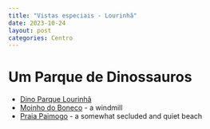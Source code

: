 ```yaml
---
title: "Vistas especiais - Lourinhã"
date: 2023-10-24
layout: post
categories: Centro
---
```


#  Um Parque de Dinossauros

* [Dino Parque Lourinhã](https://www.dinoparque.pt/en/)
* [Moinho do Boneco](https://maps.app.goo.gl/LFiVqYRDTJkDmpCWA) - a windmill
* [Praia Paimogo](https://maps.app.goo.gl/dH5AAAzrVj2xYWLm8) - a somewhat secluded and quiet beach
